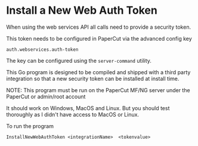 # Install a New Web Auth Token

When using the web services API all calls need to provide a security token.

This token needs to be configured in PaperCut via the advanced config key

```
auth.webservices.auth-token
```

The key can be configured using the `server-command` utility.

This Go program is designed to be compiled and shipped with a third party
integration so that a new security token can be installed at install
time.

NOTE: This program must be run on the PaperCut MF/NG server under the PaperCut or admin/root account

It should work on Windows, MacOS and Linux. But you should test thoroughly as I didn't have
access to MacOS or Linux.

To run the program

```
InstallNewWebAuthToken <integrationName>  <tokenvalue>
```
